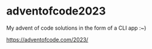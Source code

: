 # adventofcode2023
My advent of code solutions in the form of a CLI app :~)

https://adventofcode.com/2023/
